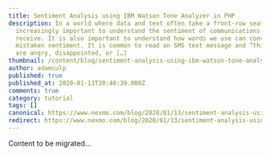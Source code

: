 ```yaml
---
title: Sentiment Analysis using IBM Watson Tone Analyzer in PHP
description: In a world where data and text often take a front-row seat, it is
  increasingly important to understand the sentiment of communications we
  receive. It is also important to understand how words we use can convey a
  mistaken sentiment. It is common to read an SMS text message and “think” they
  are angry, disappointed, or […]
thumbnail: /content/blog/sentiment-analysis-using-ibm-watson-tone-analyzer-in-php-dr/Blog_Sentiment-Analysis_Watson_1200x600.png
author: adamculp
published: true
published_at: 2020-01-13T20:40:39.000Z
comments: true
category: tutorial
tags: []
canonical: https://www.nexmo.com/blog/2020/01/13/sentiment-analysis-using-ibm-watson-tone-analyzer-in-php-dr
redirect: https://www.nexmo.com/blog/2020/01/13/sentiment-analysis-using-ibm-watson-tone-analyzer-in-php-dr
---
```


Content to be migrated...

